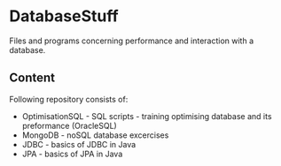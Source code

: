 # DatabaseStuff



Files and programs concerning performance and interaction with a database.

## Content

Following repository consists of:
* OptimisationSQL - SQL scripts - training optimising database and its preformance (OracleSQL)
* MongoDB - noSQL database excercises
* JDBC - basics of JDBC in Java 
* JPA - basics of JPA in Java
